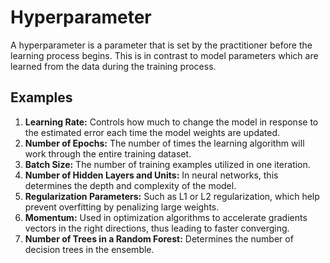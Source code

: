 # Hyperparameter

A hyperparameter is a parameter that is set by the practitioner before the learning process begins. This is in contrast to model parameters which are learned from the data during the training process.

## Examples

1. **Learning Rate:** Controls how much to change the model in response to the estimated error each time the model weights are updated.
2. **Number of Epochs:** The number of times the learning algorithm will work through the entire training dataset.
3. **Batch Size:** The number of training examples utilized in one iteration.
4. **Number of Hidden Layers and Units:** In neural networks, this determines the depth and complexity of the model.
5. **Regularization Parameters:** Such as L1 or L2 regularization, which help prevent overfitting by penalizing large weights.
6. **Momentum:** Used in optimization algorithms to accelerate gradients vectors in the right directions, thus leading to faster converging.
7. **Number of Trees in a Random Forest:** Determines the number of decision trees in the ensemble.